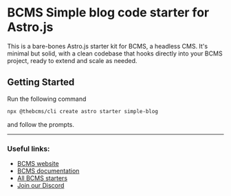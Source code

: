 # BCMS Simple blog code starter for Astro.js
This is a bare-bones Astro.js starter kit for BCMS, a headless CMS. It's minimal but solid, with a clean codebase that hooks directly into your BCMS project, ready to extend and scale as needed.

## Getting Started

Run the following command

```bash
npx @thebcms/cli create astro starter simple-blog
```

and follow the prompts.

---

### Useful links:
- [BCMS website](https://thebcms.com/)
- [BCMS documentation](https://thebcms.com/docs/)
- [All BCMS starters](https://thebcms.com/starters)
- [Join our Discord](https://discord.com/invite/SYBY89ccaR)

